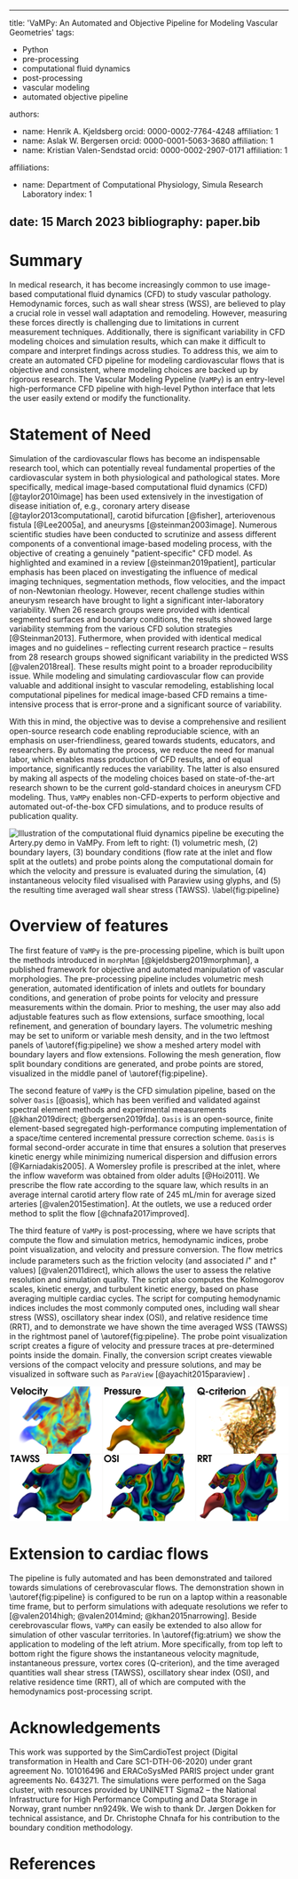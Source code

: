 
---
title: 'VaMPy: An Automated and Objective Pipeline for Modeling Vascular Geometries'
tags:
- Python
- pre-processing
- computational fluid dynamics
- post-processing
- vascular modeling
- automated objective pipeline

authors:
- name: Henrik A. Kjeldsberg
  orcid: 0000-0002-7764-4248
  affiliation: 1
- name: Aslak W. Bergersen
  orcid: 0000-0001-5063-3680
  affiliation: 1
- name: Kristian Valen-Sendstad
  orcid: 0000-0002-2907-0171
  affiliation: 1

affiliations:
- name: Department of Computational Physiology, Simula Research Laboratory
  index: 1

date: 15 March 2023
bibliography: paper.bib
---

# Summary

In medical research, it has become increasingly common to use image-based computational fluid dynamics (CFD) to study
vascular pathology. Hemodynamic forces, such as wall shear stress (WSS), are believed to play a crucial role in vessel
wall adaptation and remodeling. However, measuring these forces directly is challenging due to limitations in current
measurement techniques. Additionally, there is significant variability in CFD modeling choices and simulation results,
which can make it difficult to compare and interpret findings across studies. To address this, we aim to create an
automated CFD pipeline for modeling cardiovascular flows that is objective and consistent, where modeling choices are
backed up by rigorous research. The Vascular Modeling Pypeline (`VaMPy`) is an entry-level high-performance CFD pipeline
with high-level Python interface that lets the user easily extend or modify the functionality.

# Statement of Need

Simulation of the cardiovascular flows has become an indispensable research tool, which can potentially reveal
fundamental properties of the cardiovascular system in both physiological and pathological states. More specifically,
medical image-based computational fluid dynamics (CFD) [@taylor2010image] has been used extensively in the investigation
of disease initiation of, e.g., coronary artery disease [@taylor2013computational], carotid bifurcation [@fisher],
arteriovenous fistula [@Lee2005a], and aneurysms [@steinman2003image]. Numerous scientific studies have been conducted
to scrutinize and assess different components of a conventional image-based modeling process, with the objective of
creating a genuinely "patient-specific" CFD model. As highlighted and examined in a review [@steinman2019patient],
particular emphasis has been placed on investigating the influence of medical imaging techniques, segmentation methods,
flow velocities, and the impact of non-Newtonian rheology. However, recent challenge studies within aneurysm research
have brought to light a significant inter-laboratory variability. When 26 research groups were provided with identical
segmented surfaces and boundary conditions, the results showed large variability stemming from the various CFD solution
strategies [@Steinman2013]. Futhermore, when provided with identical medical images and no guidelines – reflecting
current research practice – results from 28 research groups showed significant variability in the predicted
WSS [@valen2018real]. These results might point to a broader reproducibility issue. While modeling and simulating
cardiovascular flow can provide valuable and additional insight to vascular remodeling, establishing local computational
pipelines for medical image-based CFD remains a time-intensive process that is error-prone and a significant source of
variability.

With this in mind, the objective was to devise a comprehensive and resilient open-source research code enabling reproduciable science, with an emphasis on user-friendliness, geared towards students, educators, and researchers. By
automating the process, we reduce the need for manual labor, which enables mass production of CFD results, and of equal
importance, significantly reduces the variability. The latter is also ensured by making all aspects of the modeling
choices based on state-of-the-art research shown to be the current gold-standard choices in aneurysm CFD modeling.
Thus, `VaMPy`
enables non-CFD-experts to perform objective and automated out-of-the-box CFD simulations, and to produce results of
publication quality.

![
Illustration of the computational fluid dynamics pipeline be executing the `Artery.py` demo in `VaMPy`. From left to right: (1) volumetric mesh, (2) boundary layers, (3) boundary conditions (flow rate at the inlet and flow split at the outlets) and probe points along the computational domain for which the velocity and pressure is evaluated during the simulation, (4) instantaneous velocity filed visualised with `Paraview` using glyphs, and (5) the resulting time averaged wall shear stress (TAWSS). \label{fig:pipeline}](Figure1.png)

# Overview of features

The first feature of `VaMPy` is the pre-processing pipeline, which is built upon the methods introduced
in `morphMan` [@kjeldsberg2019morphman], a published framework for objective and automated manipulation of vascular
morphologies. The pre-processing pipeline includes volumetric mesh generation, automated identification of inlets and
outlets for boundary conditions, and generation of probe points for velocity and pressure measurements within the
domain. Prior to meshing, the user may also add adjustable features such as flow extensions, surface smoothing, local
refinement, and generation of boundary layers. The volumetric meshing may be set to uniform or variable mesh density,
and in the two leftmost panels of \autoref{fig:pipeline} we show a meshed artery model with boundary layers and flow
extensions. Following the mesh generation, flow split boundary conditions are generated, and probe points are stored,
visualized in the middle panel of \autoref{fig:pipeline}.

The second feature of `VaMPy` is the CFD simulation pipeline, based on the solver `Oasis` [@oasis], which has been
verified and validated against spectral element methods and experimental
measurements [@khan2019direct; @bergersen2019fda]. `Oasis` is an open-source, finite element-based segregated
high-performance computing implementation of a space/time centered incremental pressure correction scheme. `Oasis` is
formal second-order accurate in time that ensures a solution that preserves kinetic energy while minimizing numerical
dispersion and diffusion errors [@Karniadakis2005]. A Womersley profile is prescribed at the inlet, where the inflow
waveform was obtained from older adults [@Hoi2011]. We prescribe the flow rate according to the square law, which
results in an average internal carotid artery flow rate of 245 mL/min for average sized arteries [@valen2015estimation].
At the outlets, we use a reduced order method to split the flow [@chnafa2017improved].

The third feature of `VaMPy` is post-processing, where we have scripts that compute the flow and simulation metrics,
hemodynamic indices, probe point visualization, and velocity and pressure conversion. The flow metrics include
parameters such as the friction velocity (and associated $l^+$ and $t^+$ values) [@valen2011direct], which allows the
user to assess the relative resolution and simulation quality. The script also computes the Kolmogorov scales, kinetic
energy, and turbulent kinetic energy, based on phase averaging multiple cardiac cycles. The script for computing
hemodynamic indices includes the most commonly computed ones, including wall shear stress (WSS), oscillatory shear
index (OSI), and relative residence time (RRT), and to demonstrate we have shown the time averaged WSS (TAWSS) in the
rightmost panel of \autoref{fig:pipeline}. The probe point visualization script creates a figure of velocity and
pressure traces at pre-determined points inside the domain. Finally, the conversion script creates viewable versions of
the compact velocity and pressure solutions, and may be visualized in software such as `ParaView` [@ayachit2015paraview]
.

![Example of an extension of `VaMPy` to cardiovascular flow in the left atrium and the associated hemodynamic stresses. From top left to bottom right: the volumetric rendering of velocity, the pressure field, volumetric rendering of the Q-criterion, TAWSS, OSI, and RRT. \label{fig:atrium}](Figure2.png)

# Extension to cardiac flows

The pipeline is fully automated and has been demonstrated and tailored towards simulations of cerebrovascular flows. The
demonstration shown in \autoref{fig:pipeline} is configured to be run on a laptop within a reasonable time frame, but to
perform simulations with adequate resolutions we refer to [@valen2014high; @valen2014mind; @khan2015narrowing]. Beside
cerebrovascular flows, `VaMPy` can easily be extended to also allow for simulation of other vascular territories. In
\autoref{fig:atrium} we show the application to modeling of the left atrium. More specifically, from top left to bottom
right the figure shows the instantaneous velocity magnitude, instantaneous pressure, vortex cores (Q-criterion), and the
time averaged quantities wall shear stress (TAWSS), oscillatory shear index (OSI), and relative residence time (RRT),
all of which are computed with the hemodynamics post-processing script.

# Acknowledgements

This work was supported by the SimCardioTest project (Digital transformation in Health and Care SC1-DTH-06-2020) under
grant agreement No. 101016496 and ERACoSysMed PARIS project under grant agreements No. 643271. The simulations were
performed on the Saga cluster, with resources provided by UNINETT Sigma2 – the National Infrastructure for High
Performance Computing and Data Storage in Norway, grant number nn9249k. We wish to thank Dr. Jørgen Dokken for technical
assistance, and Dr. Christophe Chnafa for his contribution to the boundary condition methodology.

# References